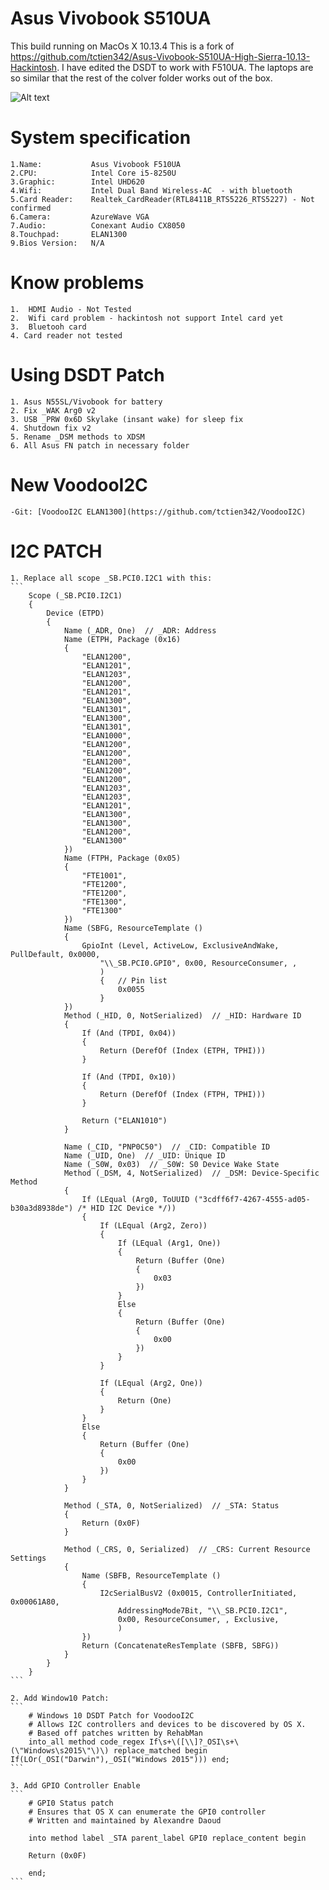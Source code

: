 # Asus Vivobook S510UA
This build running on MacOs X 10.13.4
This is a fork of https://github.com/tctien342/Asus-Vivobook-S510UA-High-Sierra-10.13-Hackintosh. I have edited the DSDT to work with F510UA. The laptops are so similar that the rest of the colver folder works out of the box.

![Alt text](https://ivanov-audio.com/wp-content/uploads/2014/01/Hackintosh-Featured-Image.png)

# System specification
    1.Name:           Asus Vivobook F510UA
    2.CPU:            Intel Core i5-8250U
    3.Graphic:        Intel UHD620
    4.Wifi:           Intel Dual Band Wireless-AC  - with bluetooth
    5.Card Reader:    Realtek_CardReader(RTL8411B_RTS5226_RTS5227) - Not confirmed
    6.Camera:         AzureWave VGA
    7.Audio:          Conexant Audio CX8050
    8.Touchpad:       ELAN1300
    9.Bios Version:   N/A

# Know problems
    1.  HDMI Audio - Not Tested
    2.  Wifi card problem - hackintosh not support Intel card yet
    3.  Bluetooh card
    4. Card reader not tested

# Using DSDT Patch
    1. Asus N55SL/Vivobook for battery
    2. Fix _WAK Arg0 v2
    3. USB _PRW 0x6D Skylake (insant wake) for sleep fix
    4. Shutdown fix v2
    5. Rename _DSM methods to XDSM
    6. All Asus FN patch in necessary folder

# New VoodooI2C
    -Git: [VoodooI2C ELAN1300](https://github.com/tctien342/VoodooI2C)

# I2C PATCH
    1. Replace all scope _SB.PCI0.I2C1 with this:
    ```
        Scope (_SB.PCI0.I2C1)
        {
            Device (ETPD)
            {
                Name (_ADR, One)  // _ADR: Address
                Name (ETPH, Package (0x16)
                {
                    "ELAN1200", 
                    "ELAN1201", 
                    "ELAN1203", 
                    "ELAN1200", 
                    "ELAN1201", 
                    "ELAN1300", 
                    "ELAN1301", 
                    "ELAN1300", 
                    "ELAN1301", 
                    "ELAN1000", 
                    "ELAN1200", 
                    "ELAN1200", 
                    "ELAN1200", 
                    "ELAN1200", 
                    "ELAN1200", 
                    "ELAN1203", 
                    "ELAN1203", 
                    "ELAN1201", 
                    "ELAN1300", 
                    "ELAN1300", 
                    "ELAN1200", 
                    "ELAN1300"
                })
                Name (FTPH, Package (0x05)
                {
                    "FTE1001", 
                    "FTE1200", 
                    "FTE1200", 
                    "FTE1300", 
                    "FTE1300"
                })
                Name (SBFG, ResourceTemplate ()
                {
                    GpioInt (Level, ActiveLow, ExclusiveAndWake, PullDefault, 0x0000,
                        "\\_SB.PCI0.GPI0", 0x00, ResourceConsumer, ,
                        )
                        {   // Pin list
                            0x0055
                        }
                })
                Method (_HID, 0, NotSerialized)  // _HID: Hardware ID
                {
                    If (And (TPDI, 0x04))
                    {
                        Return (DerefOf (Index (ETPH, TPHI)))
                    }

                    If (And (TPDI, 0x10))
                    {
                        Return (DerefOf (Index (FTPH, TPHI)))
                    }

                    Return ("ELAN1010")
                }

                Name (_CID, "PNP0C50")  // _CID: Compatible ID
                Name (_UID, One)  // _UID: Unique ID
                Name (_S0W, 0x03)  // _S0W: S0 Device Wake State
                Method (_DSM, 4, NotSerialized)  // _DSM: Device-Specific Method
                {
                    If (LEqual (Arg0, ToUUID ("3cdff6f7-4267-4555-ad05-b30a3d8938de") /* HID I2C Device */))
                    {
                        If (LEqual (Arg2, Zero))
                        {
                            If (LEqual (Arg1, One))
                            {
                                Return (Buffer (One)
                                {
                                    0x03                                           
                                })
                            }
                            Else
                            {
                                Return (Buffer (One)
                                {
                                    0x00                                           
                                })
                            }
                        }

                        If (LEqual (Arg2, One))
                        {
                            Return (One)
                        }
                    }
                    Else
                    {
                        Return (Buffer (One)
                        {
                            0x00                                           
                        })
                    }
                }

                Method (_STA, 0, NotSerialized)  // _STA: Status
                {
                    Return (0x0F)
                }

                Method (_CRS, 0, Serialized)  // _CRS: Current Resource Settings
                {
                    Name (SBFB, ResourceTemplate ()
                    {
                        I2cSerialBusV2 (0x0015, ControllerInitiated, 0x00061A80,
                            AddressingMode7Bit, "\\_SB.PCI0.I2C1",
                            0x00, ResourceConsumer, , Exclusive,
                            )
                    })
                    Return (ConcatenateResTemplate (SBFB, SBFG))
                }
            }
        }
    ```

    2. Add Window10 Patch:
    ```
        # Windows 10 DSDT Patch for VoodooI2C
        # Allows I2C controllers and devices to be discovered by OS X.
        # Based off patches written by RehabMan
        into_all method code_regex If\s+\([\\]?_OSI\s+\(\"Windows\s2015\"\)\) replace_matched begin If(LOr(_OSI("Darwin"),_OSI("Windows 2015"))) end;
    ```

    3. Add GPIO Controller Enable
    ```
        # GPI0 Status patch
        # Ensures that OS X can enumerate the GPI0 controller
        # Written and maintained by Alexandre Daoud

        into method label _STA parent_label GPI0 replace_content begin

        Return (0x0F)

        end;
    ```


